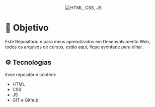 <p align="center">
  <img src="[.github/preview.png](https://cdn-images-1.medium.com/max/2000/1*l4xICbIIYlz1OTymWCoUTw.jpeg)" alt="HTML, CSS, JS" widht="100%">
</p>

# 🎯 Objetivo 
Este Repositório é para meus aprendizados em Desenvolvimento Web, todos os arquivos de cursos, estão aqui, fique avontade para olhar.

## ⚙️ Tecnologias 
Esse repositório contém:
- HTML 
- CSS
- JS
- GIT e Github
